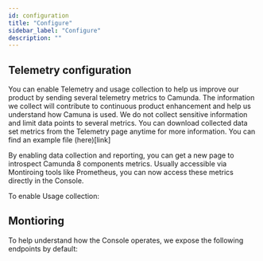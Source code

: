 ```yaml
---
id: configuration
title: "Configure"
sidebar_label: "Configure"
description: ""
---
```


## Telemetry configuration
You can enable Telemetry and usage collection to help us improve our product by sending several telemetry metrics to Camunda. The information we collect will contribute to continuous product enhancement and help us understand how Camuna is used. We do not collect sensitive information and limit data points to several metrics. You can download collected data set metrics from the Telemetry page anytime for more information. You can find an example file (here)[link]

By enabling data collection and reporting, you can get a new page to introspect Camunda 8 components metrics. Usually accessible via Montiroing tools like Prometheus, you can now access these metrics directly in the Console.


To enable Usage collection:


## Montioring

To help understand how the Console operates, we expose the following endpoints by default:

